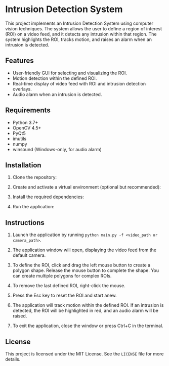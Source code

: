 # Intrusion Detection System

This project implements an Intrusion Detection System using computer vision techniques. The system allows the user to define a region of interest (ROI) on a video feed, and it detects any intrusion within that region. The system highlights the ROI, tracks motion, and raises an alarm when an intrusion is detected.

## Features

- User-friendly GUI for selecting and visualizing the ROI.
- Motion detection within the defined ROI.
- Real-time display of video feed with ROI and intrusion detection overlays.
- Audio alarm when an intrusion is detected.

## Requirements

- Python 3.7+
- OpenCV 4.5+
- PyQt5
- imutils
- numpy
- winsound (Windows-only, for audio alarm)

## Installation

1. Clone the repository:

2. Create and activate a virtual environment (optional but recommended):

3. Install the required dependencies:

4. Run the application:


## Instructions

1. Launch the application by running `python main.py -f <video_path or camera_path>`.

2. The application window will open, displaying the video feed from the default camera.

3. To define the ROI, click and drag the left mouse button to create a polygon shape. Release the mouse button to complete the shape. You can create multiple polygons for complex ROIs.

4. To remove the last defined ROI, right-click the mouse.

5. Press the Esc key to reset the ROI and start anew.

6. The application will track motion within the defined ROI. If an intrusion is detected, the ROI will be highlighted in red, and an audio alarm will be raised.

7. To exit the application, close the window or press Ctrl+C in the terminal.

## License

This project is licensed under the MIT License. See the `LICENSE` file for more details.